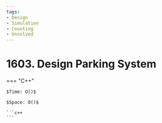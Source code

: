 ```yaml
---
tags:
- Design
- Simulation
- Counting
- Unsolved
---
```



# 1603. Design Parking System

=== "C++"

    $Time: O()$

    $Space: O()$

    ```c++
    ```